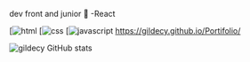 

dev front and junior 👋
-React
 
[![html](https://img.shields.io/badge/HTML-239120?style=for-the-badge&logo=html5&logoColor=white)
[![css](https://img.shields.io/badge/CSS-239120?&style=for-the-badge&logo=css3&logoColor=white)
[![javascript](https://img.shields.io/badge/JavaScript-F7DF1E?style=for-the-badge&logo=javascript&logoColor=black)
https://gildecy.github.io/Portifolio/


![gildecy GitHub stats](https://github-readme-stats.vercel.app/api?username=gildecy&count_private=true)
